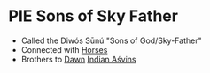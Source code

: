 # PIE Sons of Sky Father
- Called the Diwós Sūnú "Sons of God/Sky-Father"
- Connected with [Horses](pie-horses.md)
- Brothers to [Dawn](dawn-sunrise)
[Indian Aśvins](sky-sons-indian)